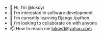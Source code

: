 - 👋 Hi, I’m @lokoyi
- 👀 I’m interested in software development
- 🌱 I’m currently learning Django /python
- 💞️ I’m looking to collaborate on with anyone
- 📫 How to reach me lokoyi1@yahoo.com

<!---
lokoyi/lokoyi is a ✨ special ✨ repository because its `README.md` (this file) appears on your GitHub profile.
You can click the Preview link to take a look at your changes.
--->
